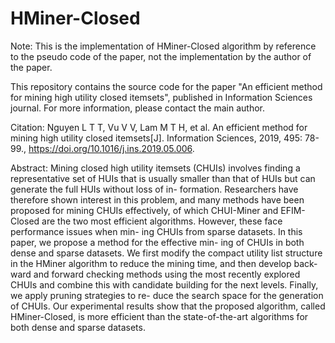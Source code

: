 # HMiner-Closed
Note: This is the implementation of HMiner-Closed algorithm by reference to the pseudo code of the paper, not the implementation by the author of the paper.

This repository contains the source code for the paper "An efficient method for mining high utility closed itemsets", published in Information Sciences journal. For more information, please contact the main author.

Citation: Nguyen L T T, Vu V V, Lam M T H, et al. An efficient method for mining high utility closed itemsets[J]. Information Sciences, 2019, 495: 78-99., https://doi.org/10.1016/j.ins.2019.05.006.

Abstract: Mining closed high utility itemsets (CHUIs) involves finding a representative set of HUIs that is usually smaller than that of HUIs but can generate the full HUIs without loss of in- formation. Researchers have therefore shown interest in this problem, and many methods have been proposed for mining CHUIs effectively, of which CHUI-Miner and EFIM-Closed are the two most efficient algorithms. However, these face performance issues when min- ing CHUIs from sparse datasets. In this paper, we propose a method for the effective min- ing of CHUIs in both dense and sparse datasets. We first modify the compact utility list structure in the HMiner algorithm to reduce the mining time, and then develop back- ward and forward checking methods using the most recently explored CHUIs and combine this with candidate building for the next levels. Finally, we apply pruning strategies to re- duce the search space for the generation of CHUIs. Our experimental results show that the proposed algorithm, called HMiner-Closed, is more efficient than the state-of-the-art algorithms for both dense and sparse datasets.
